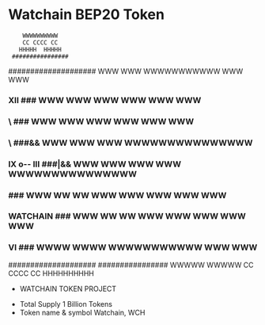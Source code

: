 # Watchain BEP20 Token

        WWWWWWWWWW
        CC CCCC CC
       HHHHH  HHHHH
     ################
   ####################      WWW         WWW   WWWWWWWWWWW   WWW         WWW
  ###       XII      ###     WWW         WWW  WWW       WWW  WWW         WWW
  ###      \         ###     WWW         WWW WWW         WWW WWW         WWW
  ###       \        ###\&&  WWW         WWW WWW             WWWWWWWWWWWWWWW
  ### IX     o-- III ###|&&  WWW   WWW   WWW WWW             WWWWWWWWWWWWWWW
  ###                ###     WWW  WW WW  WWW WWW         WWW WWW         WWW
  ###    WATCHAIN    ###     WWW WW   WW WWW  WWW       WWW  WWW         WWW
  ###       VI       ###     WWWW       WWWW   WWWWWWWWWWW   WWW         WWW
   ####################
     ################
       WWWWW  WWWWW
        CC CCCC CC
        HHHHHHHHHH
        
  - WATCHAIN TOKEN PROJECT
  * Total Supply
  1 Billion Tokens
  * Token name & symbol
  Watchain, WCH
